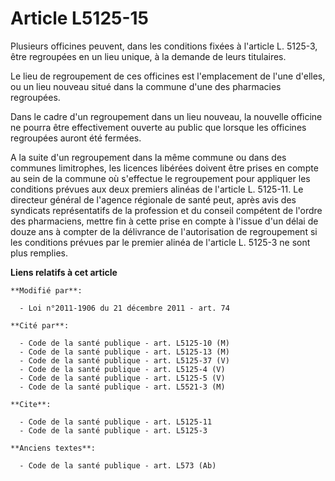 # Article L5125-15

Plusieurs officines peuvent, dans les conditions fixées à l'article L. 5125-3, être regroupées en un lieu unique, à la
demande de leurs titulaires. 

Le lieu de regroupement de ces officines est l'emplacement de l'une d'elles, ou un lieu nouveau situé dans la commune d'une
des pharmacies regroupées. 

Dans le cadre d'un regroupement dans un lieu nouveau, la nouvelle officine ne pourra être effectivement ouverte au public que
lorsque les officines regroupées auront été fermées. 

A la suite d'un regroupement dans la même commune ou dans des communes limitrophes, les licences libérées doivent être prises
en compte au sein de la commune où s'effectue le regroupement pour appliquer les conditions prévues aux deux premiers alinéas
de l'article L. 5125-11. Le directeur général de l'agence régionale de santé peut, après avis des syndicats représentatifs de
la profession et du conseil compétent de l'ordre des pharmaciens, mettre fin à cette prise en compte à l'issue d'un délai de
douze ans à compter de la délivrance de l'autorisation de regroupement si les conditions prévues par le premier alinéa de
l'article L. 5125-3 ne sont plus remplies.

**Liens relatifs à cet article**

	**Modifié par**:

	  - Loi n°2011-1906 du 21 décembre 2011 - art. 74

	**Cité par**:

	  - Code de la santé publique - art. L5125-10 (M)
	  - Code de la santé publique - art. L5125-13 (M)
	  - Code de la santé publique - art. L5125-37 (V)
	  - Code de la santé publique - art. L5125-4 (V)
	  - Code de la santé publique - art. L5125-5 (V)
	  - Code de la santé publique - art. L5521-3 (M)

	**Cite**:

	  - Code de la santé publique - art. L5125-11
	  - Code de la santé publique - art. L5125-3

	**Anciens textes**:

	  - Code de la santé publique - art. L573 (Ab)
